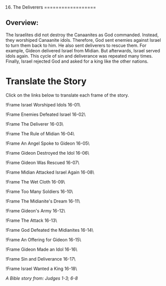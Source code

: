 16. The Deliverers
==================

Overview:
---------

The Israelites did not destroy the Canaanites as God commanded. Instead,
they worshiped Canaanite idols. Therefore, God sent enemies against
Israel to turn them back to him. He also sent deliverers to rescue them.
For example, Gideon delivered Israel from Midian. But afterwards, Israel
served idols again. This cycle of sin and deliverance was repeated
many times. Finally, Israel rejected God and asked for a king like the
other nations.

Translate the Story
===================

Click on the links below to translate each frame of the story.

!Frame
 Israel Worshiped Idols 16-01\

!Frame
 Enemies Defeated Israel 16-02\

!Frame
 The Deliverer 16-03\

!Frame
 The Rule of Midian 16-04\

!Frame
 An Angel Spoke to Gideon 16-05\

!Frame
 Gideon Destroyed the Idol 16-06\

!Frame
 Gideon Was Rescued 16-07\

!Frame
 Midian Attacked Israel Again 16-08\

!Frame
 The Wet Cloth 16-09\

!Frame
 Too Many Soldiers 16-10\

!Frame
 The Midianite's Dream 16-11\

!Frame
 Gideon's Army 16-12\

!Frame
 The Attack 16-13\

!Frame
 God Defeated the Midianites 16-14\

!Frame
 An Offering for Gideon 16-15\

!Frame
 Gideon Made an Idol 16-16\

!Frame
 Sin and Deliverance 16-17\

!Frame
 Israel Wanted a King 16-18\

*A Bible story from: Judges 1-3; 6-8*

